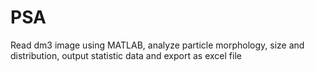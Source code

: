 # PSA
Read dm3 image using MATLAB, analyze particle morphology, size and distribution, output statistic data and export as excel file
